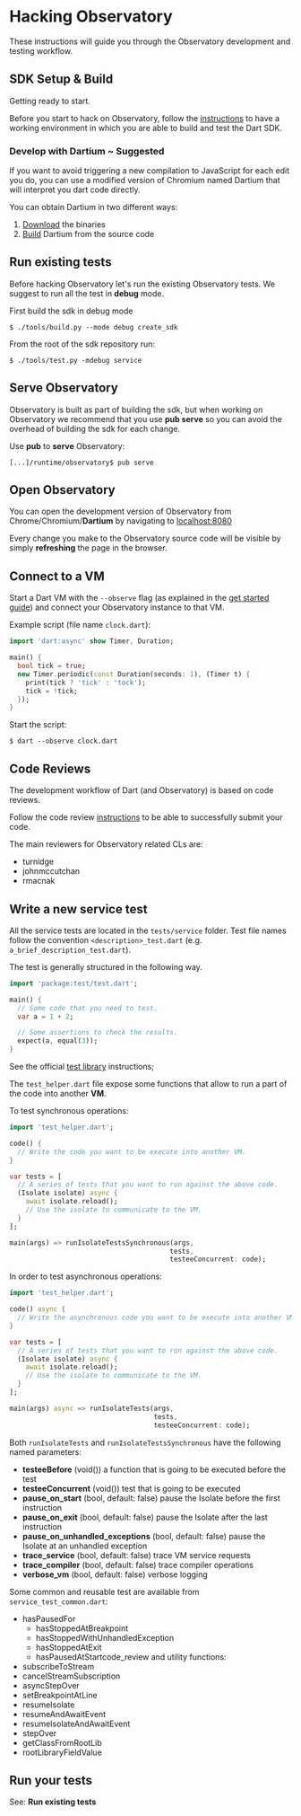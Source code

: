 # Hacking Observatory

These instructions will guide you through the Observatory development and
testing workflow.

## SDK Setup & Build
Getting ready to start.

Before you start to hack on Observatory, follow the [instructions][build_sdk] to
have a working environment in which you are able to build and test the Dart SDK.

### Develop with Dartium ~ Suggested
If you want to avoid triggering a new compilation to JavaScript for each edit
you do, you can use a modified version of Chromium named Dartium that will
interpret you dart code directly.

You can obtain Dartium in two different ways:
1. [Download][download_dartium] the binaries
2. [Build][build_dartium] Dartium from the source code


## Run existing tests
Before hacking Observatory let's run the existing Observatory tests.
We suggest to run all the test in __debug__ mode.

First build the sdk in debug mode
```
$ ./tools/build.py --mode debug create_sdk
```

From the root of the sdk repository run:
```
$ ./tools/test.py -mdebug service
```

## Serve Observatory
Observatory is built as part of building the sdk, but when working on
Observatory we recommend that you use __pub serve__ so you can avoid the
overhead of building the sdk for each change.

Use __pub__ to __serve__ Observatory:
```
[...]/runtime/observatory$ pub serve
```

## Open Observatory
You can open the development version of Observatory from
Chrome/Chromium/__Dartium__ by navigating to [localhost:8080][open_observatory]

Every change you make to the Observatory source code will be visible by simply
__refreshing__ the page in the browser.

## Connect to a VM
Start a Dart VM with the ``--observe`` flag (as explained in the
[get started guide][observatory_get_started]) and connect your Observatory
instance to that VM.

Example script (file name ```clock.dart```):
```dart
import 'dart:async' show Timer, Duration;

main() {
  bool tick = true;
  new Timer.periodic(const Duration(seconds: 1), (Timer t) {
    print(tick ? 'tick' : 'tock');
    tick = !tick;
  });
}
```
Start the script:
```
$ dart --observe clock.dart
```

## Code Reviews
The development workflow of Dart (and Observatory) is based on code reviews.

Follow the code review [instructions][code_review] to be able to successfully
submit your code.

The main reviewers for Observatory related CLs are:
  - turnidge
  - johnmccutchan
  - rmacnak

## Write a new service test
All the service tests are located in the ```tests/service``` folder.
Test file names follow the convention ```<description>_test.dart```
(e.g. ```a_brief_description_test.dart```).

The test is generally structured in the following way.
```dart
import 'package:test/test.dart';

main() {
  // Some code that you need to test.
  var a = 1 + 2;

  // Some assertions to check the results.
  expect(a, equal(3));
}
```
See the official [test library][test_library] instructions;

The ```test_helper.dart``` file expose some functions that allow to run a part
of the code into another __VM__.

To test synchronous operations:
```dart
import 'test_helper.dart';

code() {
  // Write the code you want to be execute into another VM.
}

var tests = [
  // A series of tests that you want to run against the above code.
  (Isolate isolate) async {
    await isolate.reload();
    // Use the isolate to communicate to the VM.
  }
];

main(args) => runIsolateTestsSynchronous(args,
                                        tests,
                                        testeeConcurrent: code);
```

In order to test asynchronous operations:
```dart
import 'test_helper.dart';

code() async {
  // Write the asynchronous code you want to be execute into another VM.
}

var tests = [
  // A series of tests that you want to run against the above code.
  (Isolate isolate) async {
    await isolate.reload();
    // Use the isolate to communicate to the VM.
  }
];

main(args) async => runIsolateTests(args,
                                    tests,
                                    testeeConcurrent: code);
```

Both ```runIsolateTests``` and ```runIsolateTestsSynchronous``` have the
following named parameters:
 - __testeeBefore__ (void()) a function that is going to be executed before
the test
 - __testeeConcurrent__ (void()) test that is going to be executed
 - __pause_on_start__ (bool, default: false) pause the Isolate before the first
instruction
 - __pause_on_exit__ (bool, default: false) pause the Isolate after the last
instruction
 - __pause_on_unhandled_exceptions__ (bool, default: false) pause the Isolate at
an unhandled exception
 - __trace_service__ (bool, default: false) trace VM service requests
 - __trace_compiler__ (bool, default: false) trace compiler operations
 - __verbose_vm__ (bool, default: false) verbose logging


Some common and reusable test are available from ```service_test_common.dart```:
 - hasPausedFor
   - hasStoppedAtBreakpoint
   - hasStoppedWithUnhandledException
   - hasStoppedAtExit
   - hasPausedAtStartcode_review
and utility functions:
 - subscribeToStream
 - cancelStreamSubscription
 - asyncStepOver
 - setBreakpointAtLine
 - resumeIsolate
 - resumeAndAwaitEvent
 - resumeIsolateAndAwaitEvent
 - stepOver
 - getClassFromRootLib
 - rootLibraryFieldValue

## Run your tests
See: __Run existing tests__

[build_sdk]: https://github.com/dart-lang/sdk/wiki/Building "Building the Dart SDK"
[download_dartium]: https://www.dartlang.org/tools/dartium/ "Download Dartium"
[build_dartium]: https://github.com/dart-lang/sdk/wiki/Building-Dartium "Build Dartium"
[open_observatory]: http://localhost:8080/ "Open Observatory"
[observatory_get_started]: https://dart-lang.github.io/observatory/get-started.html "Observatory get started"
[code_review]: https://github.com/dart-lang/sdk/wiki/Code-review-workflow-with-GitHub-and-reitveld "Code Review"
[test_library]: https://pub.dartlang.org/packages/test "Test Library"
